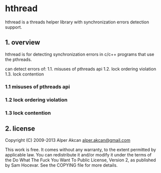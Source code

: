 # hthread #

hthread is a threads helper library with synchronization errors detection support.

## 1. overview ##

hthread is for detecting synchronization errors in c/c++ programs that use the pthreads.

can detect errors of:
  1.1. misuses of pthreads api
  1.2. lock ordering violation
  1.3. lock contention

### 1.1 misuses of pthreads api ###

### 1.2 lock ordering violation ###

### 1.3 lock contention ###

## 2. license ##

Copyright (C) 2009-2013 Alper Akcan <alper.akcan@gmail.com>

This work is free. It comes without any warranty, to the extent permitted
by applicable law. You can redistribute it and/or modify it under the terms
of the Do What The Fuck You Want To Public License, Version 2, as published
by Sam Hocevar. See the COPYING file for more details.
